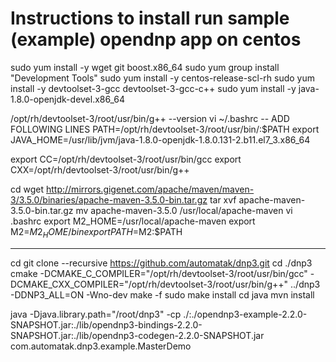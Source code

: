 # Instructions to install run sample (example) opendnp app on centos

sudo yum install -y wget git boost.x86_64
sudo yum group install "Development Tools"
sudo yum install -y centos-release-scl-rh
sudo yum install -y devtoolset-3-gcc devtoolset-3-gcc-c++
sudo yum install -y java-1.8.0-openjdk-devel.x86_64


/opt/rh/devtoolset-3/root/usr/bin/g++ --version
vi ~/.bashrc 
	-- ADD FOLLOWING LINES 
	PATH=/opt/rh/devtoolset-3/root/usr/bin/:$PATH
	export JAVA_HOME=/usr/lib/jvm/java-1.8.0-openjdk-1.8.0.131-2.b11.el7_3.x86_64
	
export CC=/opt/rh/devtoolset-3/root/usr/bin/gcc
export CXX=/opt/rh/devtoolset-3/root/usr/bin/g++

cd
wget http://mirrors.gigenet.com/apache/maven/maven-3/3.5.0/binaries/apache-maven-3.5.0-bin.tar.gz
tar xvf apache-maven-3.5.0-bin.tar.gz 
mv apache-maven-3.5.0  /usr/local/apache-maven
vi .bashrc
	export M2_HOME=/usr/local/apache-maven
	export M2=$M2_HOME/bin
	export PATH=$M2:$PATH
 

********************************************************************************

cd
git clone --recursive https://github.com/automatak/dnp3.git
cd ./dnp3
cmake -DCMAKE_C_COMPILER="/opt/rh/devtoolset-3/root/usr/bin/gcc"  -DCMAKE_CXX_COMPILER="/opt/rh/devtoolset-3/root/usr/bin/g++" ../dnp3 -DDNP3_ALL=ON -Wno-dev
make -f 
sudo make install 
cd java
mvn install

java -Djava.library.path="/root/dnp3" -cp ./:./opendnp3-example-2.2.0-SNAPSHOT.jar:./lib/opendnp3-bindings-2.2.0-SNAPSHOT.jar:./lib/opendnp3-codegen-2.2.0-SNAPSHOT.jar com.automatak.dnp3.example.MasterDemo

